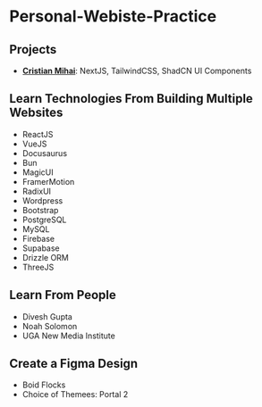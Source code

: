 # Personal-Webiste-Practice

## Projects

- **[Cristian Mihai](https://www.youtube.com/watch?v=dImgZ_AH7uA&list=WL&index=20&t=390s)**: NextJS, TailwindCSS, ShadCN UI Components

## Learn Technologies From Building Multiple Websites

- ReactJS
- VueJS
- Docusaurus
- Bun
- MagicUI
- FramerMotion
- RadixUI
- Wordpress
- Bootstrap
- PostgreSQL
- MySQL
- Firebase
- Supabase
- Drizzle ORM
- ThreeJS

## Learn From People

- Divesh Gupta
- Noah Solomon
- UGA New Media Institute

## Create a Figma Design

- Boid Flocks
- Choice of Themees: Portal 2
